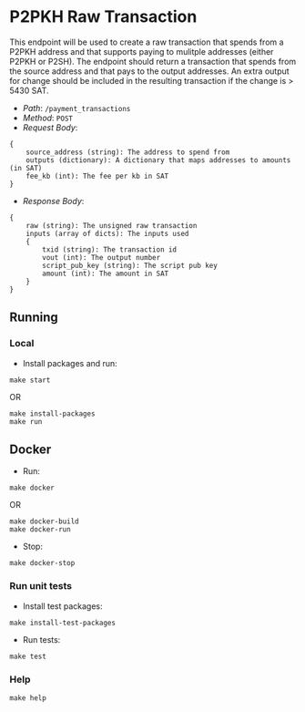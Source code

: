 # P2PKH Raw Transaction

This endpoint will be used to create a raw transaction that spends from a P2PKH address and that supports
paying to mulitple addresses (either P2PKH or P2SH). The endpoint should return a transaction that
spends from the source address and that pays to the output addresses. An extra output for change should
be included in the resulting transaction if the change is > 5430 SAT.


- *Path*: `/payment_transactions`
- *Method*: `POST`
- *Request Body*:
```
{
    source_address (string): The address to spend from
    outputs (dictionary): A dictionary that maps addresses to amounts (in SAT)
    fee_kb (int): The fee per kb in SAT
}
```

- *Response Body*:
```
{
    raw (string): The unsigned raw transaction
    inputs (array of dicts): The inputs used
    {
        txid (string): The transaction id
        vout (int): The output number
        script_pub_key (string): The script pub key
        amount (int): The amount in SAT
    }
}
```



## Running

### Local

- Install packages and run:
```shell
make start
```
OR 
```shell
make install-packages
make run
```

## Docker

- Run:
```shell
make docker
```
OR
```shell
make docker-build
make docker-run
```

- Stop:
```shell
make docker-stop
```

### Run unit tests

- Install test packages:
```shell
make install-test-packages
```

- Run tests:
```shell
make test
```

### Help

```shell
make help
```
